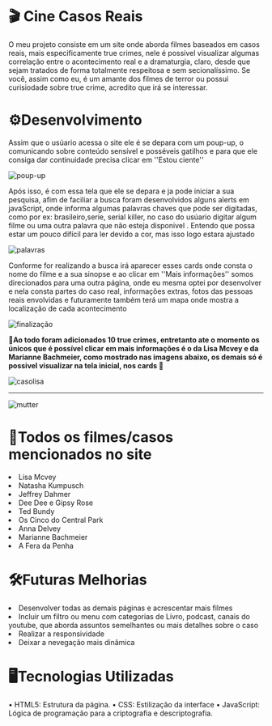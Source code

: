 <h1> 🎬 Cine Casos Reais</h1>
<p>O meu projeto consiste em um site onde aborda filmes baseados em casos reais, mais especificamente true crimes, nele é possivel visualizar algumas correlação
  entre o acontecimento real e a dramaturgia, claro, desde que sejam tratados de forma totalmente respeitosa e sem secionalíssimo.
  Se você, assim como eu, é um amante dos filmes de terror ou possui curisiodade sobre true crime, acredito que irá se interessar.
</p>

<h1> ⚙️Desenvolvimento</h1>
<p>Assim que o usúario acessa o site ele é se depara com um poup-up, o comunicando sobre conteúdo sensível e posséveis gatilhos
e para que ele consiga dar continuidade precisa clicar em ''Estou ciente''</p>

![poup-up](https://github.com/user-attachments/assets/399d41b2-c40c-4e04-a606-e82eaec0228a)

<p>Após isso, é com essa tela que ele se depara e ja pode iniciar a sua pesquisa, afim de faciliar a busca foram desenvolvidos
alguns alerts em javaScript, onde informa algumas palavras chaves que pode ser digitadas, como por ex: brasileiro,serie, serial killer, no caso do usúario 
digitar algum filme ou uma outra palavra que não esteja disponivel . 
Entendo que possa estar um pouco difícil para ler devido a cor, mas isso logo estara ajustado</p>

![palavras](https://github.com/user-attachments/assets/adaa50ce-2fc7-4ad8-ad0c-c037361fe9b5)

<p>Conforme for realizando a busca irá aparecer esses cards onde consta o nome do filme e a sua sinopse e ao clicar em ''Mais informações'' somos direcionados
para uma outra página, onde eu mesma optei por desenvolver e nela consta partes do caso real, informações extras, fotos das pessoas reais envolvidas e futuramente também terá um mapa onde mostra a localização
de cada acontecimento</p>

![finalização](https://github.com/user-attachments/assets/4afd11cb-8381-45fb-86a4-324e40f10c72)


<p> <strong> 🛑Ao todo foram adicionados 10 true crimes, entretanto ate o momento os únicos que é possível clicar em mais informações é o da Lisa Mcvey e da Marianne Bachmeier, como mostrado nas imagens abaixo, os demais só é possivel visualizar na tela inicial, nos cards 🛑</strong> </p>

![casolisa](https://github.com/user-attachments/assets/b9478c5a-078a-46d3-8574-10879b8a88ec)


----
![mutter](https://github.com/user-attachments/assets/7af810e1-03d7-4622-9866-df0f494066c2)

<h1> 📼Todos os filmes/casos mencionados no site</h1>
<lo>
  <li> Lisa Mcvey
</li>
  <li>Natasha Kumpusch</li>
  <li>Jeffrey Dahmer</li>
  <li>Dee Dee e Gipsy Rose</li>
  <li>Ted Bundy</li>
  <li>Os Cinco do Central Park</li>
  <li>Anna Delvey</li>
  <li>Marianne Bachmeier</li>
  <li>A Fera da Penha</li>
<lo>

<h1> 🛠️Futuras Melhorias</h1>
<lo>
  <li>Desenvolver todas as demais páginas e acrescentar mais filmes</li>
  <li>Incluir um filtro ou menu com categorias de Livro, podcast, canais do youtube, que aborda assuntos semelhantes ou mais detalhes sobre o caso</li>
  <li>Realizar a responsividade</li>
  <li>Deixar a nevegação mais dinâmica</li>
</lo>

<h1>🖥️Tecnologias Utilizadas</h1>
• HTML5: Estrutura da página.
• CSS: Estilização da interface
• JavaScript: Lógica de programação para a criptografia e descriptografia.



